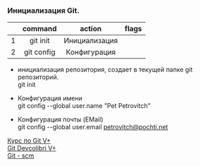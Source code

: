 ### Инициализация Git.

||command|action|flags|
|:-:|:-:|:-:|:-:|
|1|git init|Инициализация||
|2|git config|Конфигурация|||

- инициализация репозитория, создает в текущей папке git репозиторий.  
git init  

- Конфигурация имени  
git config --global user.name "Pet Petrovitch"  

- Конфигурация почты (EMail)  
git config --global user.email petrovitch@pochti.net  

[Курс по Git V+](https://githowto.com/ru)  
[Git Devcolibri V+](https://devcolibri.com/course/git-%D0%B4%D0%BB%D1%8F-%D0%BD%D0%B0%D1%87%D0%B8%D0%BD%D0%B0%D1%8E%D1%89%D0%B8%D1%85/)  
[Git - scm](https://git-scm.com/)  
